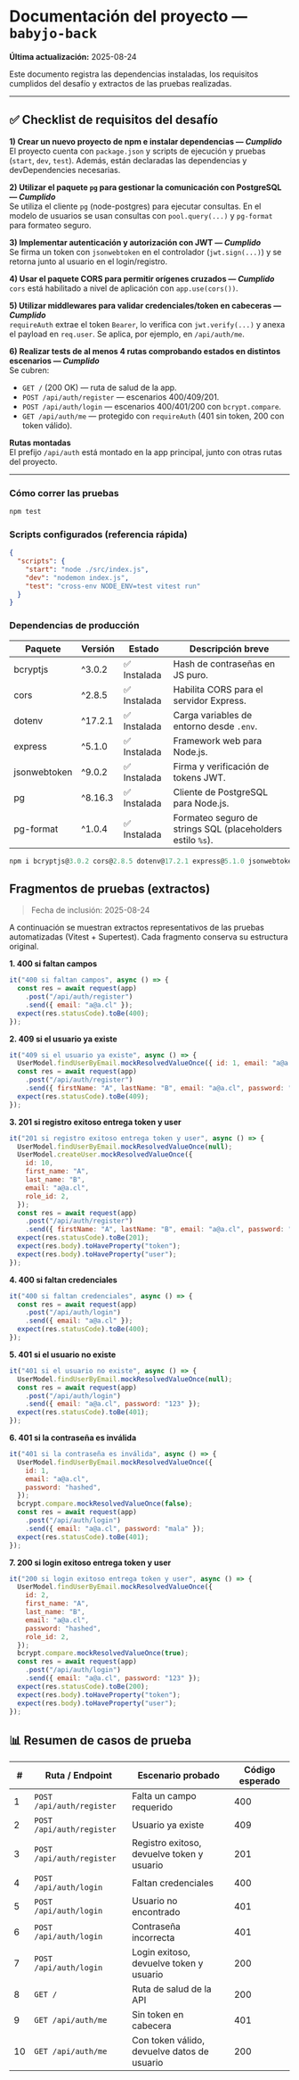 # Documentación del proyecto — `babyjo-back`

**Última actualización:** 2025-08-24

Este documento registra las dependencias instaladas, los requisitos cumplidos del desafío y extractos de las pruebas realizadas.

---

## ✅ Checklist de requisitos del desafío

**1) Crear un nuevo proyecto de npm e instalar dependencias — _Cumplido_**  
El proyecto cuenta con `package.json` y scripts de ejecución y pruebas (`start`, `dev`, `test`). Además, están declaradas las dependencias y devDependencies necesarias.

**2) Utilizar el paquete `pg` para gestionar la comunicación con PostgreSQL — _Cumplido_**  
Se utiliza el cliente `pg` (node-postgres) para ejecutar consultas. En el modelo de usuarios se usan consultas con `pool.query(...)` y `pg-format` para formateo seguro.

**3) Implementar autenticación y autorización con JWT — _Cumplido_**  
Se firma un token con `jsonwebtoken` en el controlador (`jwt.sign(...)`) y se retorna junto al usuario en el login/registro.

**4) Usar el paquete CORS para permitir orígenes cruzados — _Cumplido_**  
`cors` está habilitado a nivel de aplicación con `app.use(cors())`.

**5) Utilizar middlewares para validar credenciales/token en cabeceras — _Cumplido_**  
`requireAuth` extrae el token `Bearer`, lo verifica con `jwt.verify(...)` y anexa el payload en `req.user`. Se aplica, por ejemplo, en `/api/auth/me`.

**6) Realizar tests de al menos 4 rutas comprobando estados en distintos escenarios — _Cumplido_**  
Se cubren:

- `GET /` (200 OK) — ruta de salud de la app.
- `POST /api/auth/register` — escenarios 400/409/201.
- `POST /api/auth/login` — escenarios 400/401/200 con `bcrypt.compare`.
- `GET /api/auth/me` — protegido con `requireAuth` (401 sin token, 200 con token válido).

**Rutas montadas**  
El prefijo `/api/auth` está montado en la app principal, junto con otras rutas del proyecto.

---

### Cómo correr las pruebas

```bash
npm test
```

### Scripts configurados (referencia rápida)

```json
{
  "scripts": {
    "start": "node ./src/index.js",
    "dev": "nodemon index.js",
    "test": "cross-env NODE_ENV=test vitest run"
  }
}
```

### Dependencias de producción

| Paquete      | Versión | Estado       | Descripción breve                                          |
| ------------ | ------- | ------------ | ---------------------------------------------------------- |
| bcryptjs     | ^3.0.2  | ✅ Instalada | Hash de contraseñas en JS puro.                            |
| cors         | ^2.8.5  | ✅ Instalada | Habilita CORS para el servidor Express.                    |
| dotenv       | ^17.2.1 | ✅ Instalada | Carga variables de entorno desde `.env`.                   |
| express      | ^5.1.0  | ✅ Instalada | Framework web para Node.js.                                |
| jsonwebtoken | ^9.0.2  | ✅ Instalada | Firma y verificación de tokens JWT.                        |
| pg           | ^8.16.3 | ✅ Instalada | Cliente de PostgreSQL para Node.js.                        |
| pg-format    | ^1.0.4  | ✅ Instalada | Formateo seguro de strings SQL (placeholders estilo `%s`). |

```js
npm i bcryptjs@3.0.2 cors@2.8.5 dotenv@17.2.1 express@5.1.0 jsonwebtoken@9.0.2 pg@8.16.3 pg-format@1.0.4
```

## Fragmentos de pruebas (extractos)

> Fecha de inclusión: 2025-08-24

A continuación se muestran extractos representativos de las pruebas automatizadas (Vitest + Supertest). Cada fragmento conserva su estructura original.

**1. 400 si faltan campos**

```js
it("400 si faltan campos", async () => {
  const res = await request(app)
    .post("/api/auth/register")
    .send({ email: "a@a.cl" });
  expect(res.statusCode).toBe(400);
});
```

**2. 409 si el usuario ya existe**

```js
it("409 si el usuario ya existe", async () => {
  UserModel.findUserByEmail.mockResolvedValueOnce({ id: 1, email: "a@a.cl" });
  const res = await request(app)
    .post("/api/auth/register")
    .send({ firstName: "A", lastName: "B", email: "a@a.cl", password: "123" });
  expect(res.statusCode).toBe(409);
});
```

**3. 201 si registro exitoso entrega token y user**

```js
it("201 si registro exitoso entrega token y user", async () => {
  UserModel.findUserByEmail.mockResolvedValueOnce(null);
  UserModel.createUser.mockResolvedValueOnce({
    id: 10,
    first_name: "A",
    last_name: "B",
    email: "a@a.cl",
    role_id: 2,
  });
  const res = await request(app)
    .post("/api/auth/register")
    .send({ firstName: "A", lastName: "B", email: "a@a.cl", password: "123" });
  expect(res.statusCode).toBe(201);
  expect(res.body).toHaveProperty("token");
  expect(res.body).toHaveProperty("user");
});
```

**4. 400 si faltan credenciales**

```js
it("400 si faltan credenciales", async () => {
  const res = await request(app)
    .post("/api/auth/login")
    .send({ email: "a@a.cl" });
  expect(res.statusCode).toBe(400);
});
```

**5. 401 si el usuario no existe**

```js
it("401 si el usuario no existe", async () => {
  UserModel.findUserByEmail.mockResolvedValueOnce(null);
  const res = await request(app)
    .post("/api/auth/login")
    .send({ email: "a@a.cl", password: "123" });
  expect(res.statusCode).toBe(401);
});
```

**6. 401 si la contraseña es inválida**

```js
it("401 si la contraseña es inválida", async () => {
  UserModel.findUserByEmail.mockResolvedValueOnce({
    id: 1,
    email: "a@a.cl",
    password: "hashed",
  });
  bcrypt.compare.mockResolvedValueOnce(false);
  const res = await request(app)
    .post("/api/auth/login")
    .send({ email: "a@a.cl", password: "mala" });
  expect(res.statusCode).toBe(401);
});
```

**7. 200 si login exitoso entrega token y user**

```js
it("200 si login exitoso entrega token y user", async () => {
  UserModel.findUserByEmail.mockResolvedValueOnce({
    id: 2,
    first_name: "A",
    last_name: "B",
    email: "a@a.cl",
    password: "hashed",
    role_id: 2,
  });
  bcrypt.compare.mockResolvedValueOnce(true);
  const res = await request(app)
    .post("/api/auth/login")
    .send({ email: "a@a.cl", password: "123" });
  expect(res.statusCode).toBe(200);
  expect(res.body).toHaveProperty("token");
  expect(res.body).toHaveProperty("user");
});
```

## 📊 Resumen de casos de prueba

| #   | Ruta / Endpoint           | Escenario probado                           | Código esperado |
| --- | ------------------------- | ------------------------------------------- | --------------- |
| 1   | `POST /api/auth/register` | Falta un campo requerido                    | 400             |
| 2   | `POST /api/auth/register` | Usuario ya existe                           | 409             |
| 3   | `POST /api/auth/register` | Registro exitoso, devuelve token y usuario  | 201             |
| 4   | `POST /api/auth/login`    | Faltan credenciales                         | 400             |
| 5   | `POST /api/auth/login`    | Usuario no encontrado                       | 401             |
| 6   | `POST /api/auth/login`    | Contraseña incorrecta                       | 401             |
| 7   | `POST /api/auth/login`    | Login exitoso, devuelve token y usuario     | 200             |
| 8   | `GET /`                   | Ruta de salud de la API                     | 200             |
| 9   | `GET /api/auth/me`        | Sin token en cabecera                       | 401             |
| 10  | `GET /api/auth/me`        | Con token válido, devuelve datos de usuario | 200             |
